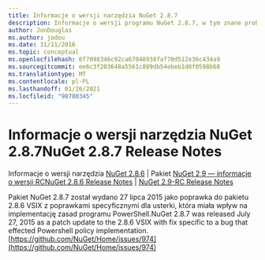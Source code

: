 ```yaml
---
title: Informacje o wersji narzędzia NuGet 2.8.7
description: Informacje o wersji programu NuGet 2.8.7, w tym znane problemy, poprawki błędów, dodane funkcje i DCR.
author: JonDouglas
ms.author: jodou
ms.date: 11/11/2016
ms.topic: conceptual
ms.openlocfilehash: 6f7098346c92ca67048938faf70d512e36c434a9
ms.sourcegitcommit: ee6c3f203648a5561c809db54ebeb1d0f0598b68
ms.translationtype: MT
ms.contentlocale: pl-PL
ms.lasthandoff: 01/26/2021
ms.locfileid: "98780345"
---
```

# <a name="nuget-287-release-notes"></a><span data-ttu-id="a6106-103">Informacje o wersji narzędzia NuGet 2.8.7</span><span class="sxs-lookup"><span data-stu-id="a6106-103">NuGet 2.8.7 Release Notes</span></span>

<span data-ttu-id="a6106-104">Informacje o wersji narzędzia [NuGet 2.8.6](../release-notes/nuget-2.8.6.md)  |  Pakiet [NuGet 2,9 — informacje o wersji RC](../release-notes/nuget-2.9-RC.md)</span><span class="sxs-lookup"><span data-stu-id="a6106-104">[NuGet 2.8.6 Release Notes](../release-notes/nuget-2.8.6.md) | [NuGet 2.9-RC Release Notes](../release-notes/nuget-2.9-RC.md)</span></span>

<span data-ttu-id="a6106-105">Pakiet NuGet 2.8.7 został wydano 27 lipca 2015 jako poprawka do pakietu 2.8.6 VSIX z poprawkami specyficznymi dla usterki, która miała wpływ na implementację zasad programu PowerShell.</span><span class="sxs-lookup"><span data-stu-id="a6106-105">NuGet 2.8.7 was released July 27, 2015 as a patch update to the 2.8.6 VSIX with fix specific to a bug that effected Powershell policy implementation.</span></span>
[https://github.com/NuGet/Home/issues/974](https://github.com/NuGet/Home/issues/974)
